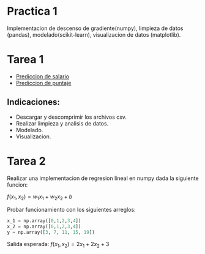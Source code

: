 # Practica 1

Implementacion de descenso de gradiente(numpy), limpieza de datos (pandas), modelado(scikit-learn), visualizacion de datos (matplotlib).

# Tarea 1
- [Prediccion de salario](https://www.kaggle.com/datasets/krishnaraj30/salary-prediction-data-simple-linear-regression)
- [Prediccion de puntaje](https://www.kaggle.com/datasets/himanshunakrani/student-study-hours)

## Indicaciones:
- Descargar y descomprimir los archivos csv.
- Realizar limpieza y analisis de datos.
- Modelado.
- Visualizacion.

# Tarea 2
Realizar una implementacion de regresion lineal en numpy dada la siguiente funcion:

$f(x_1, x_2) = w_1 x_1 + w_2 x_2 + b$

Probar funcionamiento con los siguientes arreglos:

```python
x_1 = np.array([0,1,2,3,4])
x_2 = np.array([0,1,2,3,4])
y = np.array([3, 7, 11, 15, 19])
```

Salida esperada:
$f(x_1, x_2) = 2 x_1 + 2 x_2 + 3$
